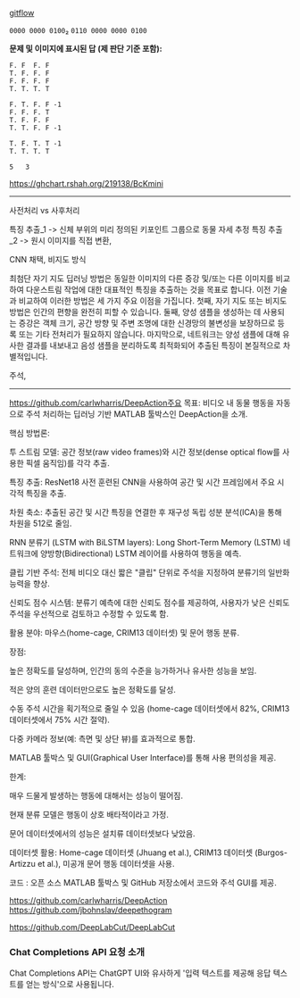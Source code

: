 [gitflow](https://tech.mfort.co.kr/blog/2022-08-05-trunk-based-development/)


`0000 0000 0100`₂
`0110 0000 0000 0100`


**문제 및 이미지에 표시된 답 (제 판단 기준 포함):**
```
F. F  F. F
T. F. F. F
F. F. F. F
T. T. T. T

F. T. F. F -1
F. F. F. T
T. F. F. F
T. T. F. F -1

T. F. T. T -1
T. T. T. T

5   3
```



https://ghchart.rshah.org/219138/BcKmini

---

사전처리 vs 사후처리

특징 추출_1 -> 신체 부위의 미리 정의된 키포인트 그룹으로 동물 자세 추정
특징 추출_2 -> 원시 이미지를 직접 변환,


CNN 채택, 비지도 방식

최첨단 자기 지도 딥러닝 방법은 동일한 이미지의 다른 증강 및/또는 다른 이미지를 비교하여 다운스트림 작업에 대한 대표적인 특징을 추출하는 것을 목표로 합니다. 이전 기술과 비교하여 이러한 방법은 세 가지 주요 이점을 가집니다. 첫째, 자기 지도 또는 비지도 방법은 인간의 편향을 완전히 피할 수 있습니다. 둘째, 양성 샘플을 생성하는 데 사용되는 증강은 객체 크기, 공간 방향 및 주변 조명에 대한 신경망의 불변성을 보장하므로 등록 또는 기타 전처리가 필요하지 않습니다. 마지막으로, 네트워크는 양성 샘플에 대해 유사한 결과를 내보내고 음성 샘플을 분리하도록 최적화되어 추출된 특징이 본질적으로 차별적입니다.


주석, 



---


<https://github.com/carlwharris/DeepAction주요> 목표: 비디오 내 동물 행동을 자동으로 주석 처리하는 딥러닝 기반 MATLAB 툴박스인 DeepAction을 소개.

핵심 방법론:

투 스트림 모델: 공간 정보(raw video frames)와 시간 정보(dense optical flow를 사용한 픽셀 움직임)를 각각 추출.

특징 추출: ResNet18 사전 훈련된 CNN을 사용하여 공간 및 시간 프레임에서 주요 시각적 특징을 추출.

차원 축소: 추출된 공간 및 시간 특징을 연결한 후 재구성 독립 성분 분석(ICA)을 통해 차원을 512로 줄임.

RNN 분류기 (LSTM with BiLSTM layers): Long Short-Term Memory (LSTM) 네트워크에 양방향(Bidirectional) LSTM 레이어를 사용하여 행동을 예측.

클립 기반 주석: 전체 비디오 대신 짧은 "클립" 단위로 주석을 지정하여 분류기의 일반화 능력을 향상.

신뢰도 점수 시스템: 분류기 예측에 대한 신뢰도 점수를 제공하여, 사용자가 낮은 신뢰도 주석을 우선적으로 검토하고 수정할 수 있도록 함.

활용 분야: 마우스(home-cage, CRIM13 데이터셋) 및 문어 행동 분류.

장점:

높은 정확도를 달성하며, 인간의 동의 수준을 능가하거나 유사한 성능을 보임.

적은 양의 훈련 데이터만으로도 높은 정확도를 달성.

수동 주석 시간을 획기적으로 줄일 수 있음 (home-cage 데이터셋에서 82%, CRIM13 데이터셋에서 75% 시간 절약).

다중 카메라 정보(예: 측면 및 상단 뷰)를 효과적으로 통합.

MATLAB 툴박스 및 GUI(Graphical User Interface)를 통해 사용 편의성을 제공.

한계:

매우 드물게 발생하는 행동에 대해서는 성능이 떨어짐.

현재 분류 모델은 행동이 상호 배타적이라고 가정.

문어 데이터셋에서의 성능은 설치류 데이터셋보다 낮았음.

데이터셋 활용: Home-cage 데이터셋 (Jhuang et al.), CRIM13 데이터셋 (Burgos-Artizzu et al.), 미공개 문어 행동 데이터셋을 사용.

코드 : 
오픈 소스 MATLAB 툴박스 및 GitHub 저장소에서 코드와 주석 GUI를 제공.



https://github.com/carlwharris/DeepAction
https://github.com/jbohnslav/deepethogram

https://github.com/DeepLabCut/DeepLabCut



### Chat Completions API 요청 소개

Chat Completions API는 ChatGPT UI와 유사하게 '입력 텍스트를 제공해 응답 텍스트를 얻는 방식'으로 사용됩니다.
